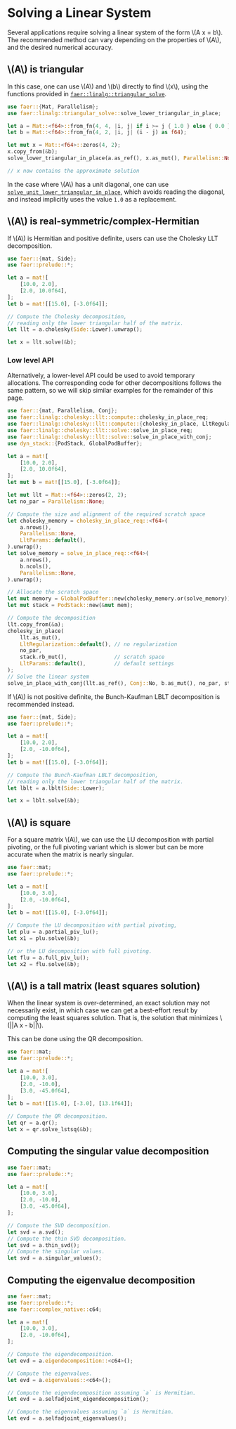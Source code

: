 # Solving a Linear System

Several applications require solving a linear system of the form \\(A x = b\\).
The recommended method can vary depending on the properties of \\(A\\), and the
desired numerical accuracy.

## \\(A\\) is triangular
In this case, one can use \\(A\\) and \\(b\\) directly to find \\(x\\), using the functions
provided in [`faer::linalg::triangular_solve`](https://docs.rs/faer/latest/faer/triangular_solve/index.html).

```rust
use faer::{Mat, Parallelism};
use faer::linalg::triangular_solve::solve_lower_triangular_in_place;

let a = Mat::<f64>::from_fn(4, 4, |i, j| if i >= j { 1.0 } else { 0.0 });
let b = Mat::<f64>::from_fn(4, 2, |i, j| (i - j) as f64);

let mut x = Mat::<f64>::zeros(4, 2);
x.copy_from(&b);
solve_lower_triangular_in_place(a.as_ref(), x.as_mut(), Parallelism::None);

// x now contains the approximate solution
```

In the case where \\(A\\) has a unit diagonal, one can use
[`solve_unit_lower_triangular_in_place`](https://docs.rs/faer/latest/faer/triangular_solve/fn.solve_unit_lower_triangular_in_place.html), which avoids reading the diagonal, and
instead implicitly uses the value `1.0` as a replacement.

## \\(A\\) is real-symmetric/complex-Hermitian
If \\(A\\) is Hermitian and positive definite, users can use the Cholesky LLT
decomposition.

```rust
use faer::{mat, Side};
use faer::prelude::*;

let a = mat![
    [10.0, 2.0],
    [2.0, 10.0f64],
];
let b = mat![[15.0], [-3.0f64]];

// Compute the Cholesky decomposition,
// reading only the lower triangular half of the matrix.
let llt = a.cholesky(Side::Lower).unwrap();

let x = llt.solve(&b);
```

### Low level API

Alternatively, a lower-level API could be used to avoid temporary allocations.
The corresponding code for other decompositions follows the same pattern, so we
will skip similar examples for the remainder of this page.

```rust
use faer::{mat, Parallelism, Conj};
use faer::linalg::cholesky::llt::compute::cholesky_in_place_req;
use faer::linalg::cholesky::llt::compute::{cholesky_in_place, LltRegularization, LltParams};
use faer::linalg::cholesky::llt::solve::solve_in_place_req;
use faer::linalg::cholesky::llt::solve::solve_in_place_with_conj;
use dyn_stack::{PodStack, GlobalPodBuffer};

let a = mat![
    [10.0, 2.0],
    [2.0, 10.0f64],
];
let mut b = mat![[15.0], [-3.0f64]];

let mut llt = Mat::<f64>::zeros(2, 2);
let no_par = Parallelism::None;

// Compute the size and alignment of the required scratch space
let cholesky_memory = cholesky_in_place_req::<f64>(
    a.nrows(),
    Parallelism::None,
    LltParams::default(),
).unwrap();
let solve_memory = solve_in_place_req::<f64>(
    a.nrows(),
    b.ncols(),
    Parallelism::None,
).unwrap();

// Allocate the scratch space
let mut memory = GlobalPodBuffer::new(cholesky_memory.or(solve_memory));
let mut stack = PodStack::new(&mut mem);

// Compute the decomposition
llt.copy_from(&a);
cholesky_in_place(
    llt.as_mut(),
    LltRegularization::default(), // no regularization
    no_par,
    stack.rb_mut(),               // scratch space
    LltParams::default(),         // default settings
);
// Solve the linear system
solve_in_place_with_conj(llt.as_ref(), Conj::No, b.as_mut(), no_par, stack);
```

If \\(A\\) is not positive definite, the Bunch-Kaufman LBLT decomposition is recommended instead.
```rust
use faer::{mat, Side};
use faer::prelude::*;

let a = mat![
    [10.0, 2.0],
    [2.0, -10.0f64],
];
let b = mat![[15.0], [-3.0f64]];

// Compute the Bunch-Kaufman LBLT decomposition,
// reading only the lower triangular half of the matrix.
let lblt = a.lblt(Side::Lower);

let x = lblt.solve(&b);
```

## \\(A\\) is square
For a square matrix \\(A\\), we can use the LU decomposition with partial pivoting,
or the full pivoting variant which is slower but can be more accurate when the
matrix is nearly singular.

```rust
use faer::mat;
use faer::prelude::*;

let a = mat![
    [10.0, 3.0],
    [2.0, -10.0f64],
];
let b = mat![[15.0], [-3.0f64]];

// Compute the LU decomposition with partial pivoting,
let plu = a.partial_piv_lu();
let x1 = plu.solve(&b);

// or the LU decomposition with full pivoting.
let flu = a.full_piv_lu();
let x2 = flu.solve(&b);
```

## \\(A\\) is a tall matrix (least squares solution)
When the linear system is over-determined, an exact solution may not
necessarily exist, in which case we can get a best-effort result by computing
the least squares solution.
That is, the solution that minimizes \\(||A x - b||\\).

This can be done using the QR decomposition.

```rust
use faer::mat;
use faer::prelude::*;

let a = mat![
    [10.0, 3.0],
    [2.0, -10.0],
    [3.0, -45.0f64],
];
let b = mat![[15.0], [-3.0], [13.1f64]];

// Compute the QR decomposition.
let qr = a.qr();
let x = qr.solve_lstsq(&b);
```

## Computing the singular value decomposition
```rust
use faer::mat;
use faer::prelude::*;

let a = mat![
    [10.0, 3.0],
    [2.0, -10.0],
    [3.0, -45.0f64],
];

// Compute the SVD decomposition.
let svd = a.svd();
// Compute the thin SVD decomposition.
let svd = a.thin_svd();
// Compute the singular values.
let svd = a.singular_values();
```

## Computing the eigenvalue decomposition
```rust
use faer::mat;
use faer::prelude::*;
use faer::complex_native::c64;

let a = mat![
    [10.0, 3.0],
    [2.0, -10.0f64],
];

// Compute the eigendecomposition.
let evd = a.eigendecomposition::<c64>();

// Compute the eigenvalues.
let evd = a.eigenvalues::<c64>();

// Compute the eigendecomposition assuming `a` is Hermitian.
let evd = a.selfadjoint_eigendecomposition();

// Compute the eigenvalues assuming `a` is Hermitian.
let evd = a.selfadjoint_eigenvalues();
```
